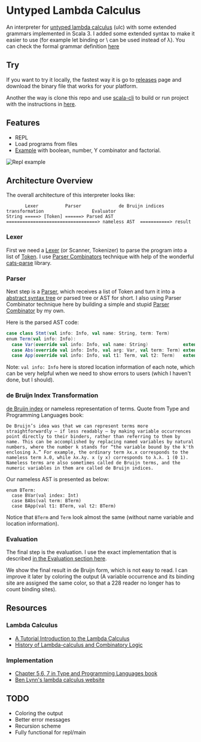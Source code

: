 # Untyped Lambda Calculus

An interpreter for [untyped lambda calculus](https://en.wikipedia.org/wiki/Lambda_calculus) (ulc) with some extended grammars implemented in Scala 3. I added some extended syntax to make it easier to use (for example let binding or \ can be used instead of λ). You can check the formal grammar definition [here](./grammar.md)

## Try

If you want to try it locally, the fastest way it is go to [releases](https://github.com/lenguyenthanh/compilers/releases) page and download the binary file that works for your platform.

Another the way is clone this repo and use [scala-cli]() to build or run project with the instructions in [here](../README.md).

## Features

- REPL
- Load programs from files
- [Example](./examples.ulc) with boolean, number, Y combinator and factorial.

![Repl example](./examples.gif)

## Architecture Overview

The overall architecture of this interpreter looks like:
```
       Lexer          Parser              de Bruijn indices transformation                  Evaluator
String =====> [Token] ======> Parsed AST ==================================> nameless AST  ===========> result
```

### Lexer

First we need a [Lexer](https://en.wikipedia.org/wiki/Lexical_analysis) (or Scanner, Tokenizer) to parse the program into a list of [Token](https://en.wikipedia.org/wiki/Lexical_analysis#Token). I use [Parser Combinators](https://en.wikipedia.org/wiki/Parser_combinator) technique with help of the wonderful [cats-parse](https://github.com/typelevel/cats-parse) library.

### Parser

Next step is a [Parser](https://en.wikipedia.org/wiki/Parsing), which receives a list of Token and turn it into a [abstract syntax tree](https://en.wikipedia.org/wiki/Abstract_syntax_tree) or parsed tree or AST for short. I also using Parser Combinator technique here by building a simple and stupid [Parser Combinator](./Parser.scala) by my own.

Here is the parsed AST code:

```Scala
case class Stmt(val info: Info, val name: String, term: Term)
enum Term(val info: Info):
  case Var(override val info: Info, val name: String)             extends Term(info)
  case Abs(override val info: Info, val arg: Var, val term: Term) extends Term(info)
  case App(override val info: Info, val t1: Term, val t2: Term)   extends Term(info)
```

Note: `val info: Info` here is stored location information of each note, which can be very helpful when we need to show errors to users (which I haven't done, but I should).

### de Bruijn Index Transformation

[de Bruijn index](https://en.wikipedia.org/wiki/De_Bruijn_index) or nameless representation of terms. Quote from Type and Programming Languages book:

```
De Bruijn’s idea was that we can represent terms more straightforwardly — if less readably — by making variable occurrences point directly to their binders, rather than referring to them by name. This can be accomplished by replacing named variables by natural numbers, where the number k stands for “the variable bound by the k'th enclosing λ.” For example, the ordinary term λx.x corresponds to the nameless term λ.0, while λx.λy. x (y x) corresponds to λ.λ. 1 (0 1). Nameless terms are also sometimes called de Bruijn terms, and the numeric variables in them are called de Bruijn indices.
```

Our nameless AST is presented as below:

```
enum BTerm:
  case BVar(val index: Int)
  case BAbs(val term: BTerm)
  case BApp(val t1: BTerm, val t2: BTerm)
```

Notice that `BTerm` and `Term` look almost the same (without name variable and location information).

### Evaluation

The final step is the evaluation. I use the exact implementation that is described [in the Evaluation section here](https://crypto.stanford.edu/~blynn/lambda/).

We show the final result in de Bruijn form, which is not easy to read. I can improve it later by coloring the output (A variable occurrence and its binding site are assigned the same color, so that a 228 reader no longer has to count binding sites).

## Resources

### Lambda Calculus

- [A Tutorial Introduction to the Lambda Calculus](https://personal.utdallas.edu/~gupta/courses/apl/lambda.pdf)
- [History of Lambda-calculus and Combinatory Logic](http://www.users.waitrose.com/~hindley/SomePapers_PDFs/2006CarHin,HistlamRp.pdf)

### Implementation

- [Chapter 5,6, 7 in Type and Programming Languages book](https://www.cis.upenn.edu/~bcpierce/tapl/)
- [Ben Lynn's lambda calculus website](https://crypto.stanford.edu/~blynn/lambda/)

## TODO

- Coloring the output
- Better error messages
- Recursion scheme
- Fully functional for repl/main

